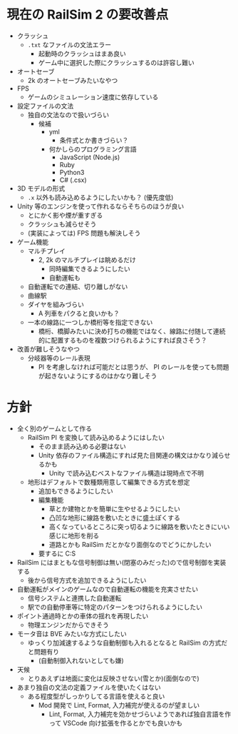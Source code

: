 # 現在の RailSim 2 の要改善点

- クラッシュ
  - `.txt` なファイルの文法エラー
    - 起動時のクラッシュはまあ良い
    - ゲーム中に選択した際にクラッシュするのは許容し難い
- オートセーブ
  - 2k のオートセーブみたいなやつ
- FPS
  - ゲームのシミュレーション速度に依存している
- 設定ファイルの文法
  - 独自の文法なので扱いづらい
    - 候補
      - yml
        - 条件式とか書きづらい？
      - 何かしらのプログラミング言語
        - JavaScript (Node.js)
        - Ruby
        - Python3
        - C# (.csx)
- 3D モデルの形式
  - `.x` 以外も読み込めるようにしたいかも？ (優先度低)
- Unity 等のエンジンを使って作れるならそちらのほうが良い
  - とにかく影や煙が重すぎる
  - クラッシュも減らせそう
  - (実装によっては) FPS 問題も解決しそう
- ゲーム機能
  - マルチプレイ
    - 2, 2k のマルチプレイは眺めるだけ
      - 同時編集できるようにしたい
      - 自動運転も
  - 自動運転での連結、切り離しがない
  - 曲線駅
  - ダイヤを組みづらい
    - A 列車をパクると良いかも？
  - 一本の線路に一つしか橋桁等を指定できない
    - 橋桁、橋脚みたいに決め打ちの機能ではなく、線路に付随して連続的に配置するものを複数つけられるようにすれば良さそう？
- 改善が難しそうなやつ
  - 分岐器等のレール表現
    - PI を考慮しなければ可能だとは思うが、 PI のレールを使っても問題が起きないようにするのはかなり難しそう

# 方針

- 全く別のゲームとして作る
  - RailSim PI を変換して読み込めるようにはしたい
    - そのまま読み込める必要はない
    - Unity 依存のファイル構造にすれば見た目関連の構文はかなり減らせるかも
      - Unity で読み込むベストなファイル構造は現時点で不明
  - 地形はデフォルトで数種類用意して編集できる方式を想定
    - 追加もできるようにしたい
    - 編集機能
      - 草とか建物とかを簡単に生やせるようにしたい
      - 凸凹な地形に線路を敷いたときに盛土ぽくする
      - 高くなっているところに突っ切るように線路を敷いたときにいい感じに地形を削る
      - 道路とかも RailSim だとかなり面倒なのでどうにかしたい
    - 要するに C:S
- RailSim にはまともな信号制御は無い(閉塞のみだった)ので信号制御を実装する
  - 後から信号方式を追加できるようにしたい
- 自動運転がメインのゲームなので自動運転の機能を充実させたい
  - 信号システムと連携した自動運転
  - 駅での自動停車等に特定のパターンをつけられるようにしたい
- ポイント通過時とかの車体の揺れを再現したい
  - 物理エンジンだからできそう
- モータ音は BVE みたいな方式にしたい
  - ゆっくり加減速するような自動制御も入れるとなると RailSim の方式だと問題有り
    - (自動制御入れないとしても嫌)
- 天候
  - とりあえずは地面に変化は反映させない(雪とか)(面倒なので)
- あまり独自の文法の定義ファイルを使いたくはない
  - ある程度型がしっかりしてる言語を使えると良い
    - Mod 開発で Lint, Format, 入力補完が使えるのが望ましい
      - Lint, Format, 入力補完を効かせづらいようであれば独自言語を作って VSCode 向け拡張を作るとかでも良いかも
